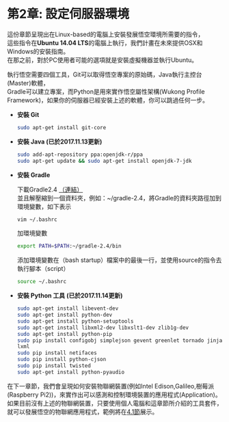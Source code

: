 # 第2章: 設定伺服器環境

這份章節呈現出在Linux-based的電腦上安裝發展悟空環境所需要的指令，  
這些指令在**Ubuntu 14.04 LTS**的電腦上執行，我們計畫在未來提供OSX和Windows的安裝指南。  
在那之前，對於PC使用者可能的選項就是安裝虛擬機器並執行Ubuntu。

執行悟空需要四個工具，Git可以取得悟空專案的原始碼，Java執行主控台\(Master\)軟體，  
Gradle可以建立專案，而Python是用來實作悟空屬性架構\(Wukong Profile Framework\)，如果你的伺服器已經安裝上述的軟體，你可以跳過任何一步。

* **安裝 Git**

  ```bash
  sudo apt-get install git-core
  ```

* **安裝 Java \(已於2017.11.13更新\)**

  ```bash
  sudo add-apt-repository ppa:openjdk-r/ppa
  sudo apt-get update && sudo apt-get install openjdk-7-jdk
  ```

* **安裝 Gradle**

  下載Gradle2.4 [（連結）](https://services.gradle.org/distributions/gradle-2.4-all.zip)  
  並且解壓縮到一個資料夾，例如：~/gradle-2.4，將Gradle的資料夾路徑加到環境變數，如下表示

  ```bash
  vim ~/.bashrc
  ```

  加環境變數

  ```bash
  export PATH=$PATH:~/gradle-2.4/bin
  ```

  添加環境變數在（bash startup）檔案中的最後一行，並使用source的指令去執行腳本（script）

  ```bash
  source ~/.bashrc
  ```

* **安裝 Python 工具 \(已於2017.11.14更新\)**

  ```bash
  sudo apt-get install libevent-dev  
  sudo apt-get install python-dev  
  sudo apt-get install python-setuptools  
  sudo apt-get install libxml2-dev libxslt1-dev zlib1g-dev  
  sudo apt-get install python-pip 
  sudo pip install configobj simplejson gevent greenlet tornado jinja2 pyserial \
  lxml  
  sudo pip install netifaces  
  sudo pip install python-cjson
  sudo pip install twisted  
  sudo apt-get install python-pyaudio
  ```

在下一章節，我們會呈現如何安裝物聯網裝置\(例如Intel Edison,Galileo,樹莓派\(Raspberry Pi2\)\)，來實作出可以感測和控制環境裝置的應用程式\(Application\)。如果目前沒有上述的物聯網裝置，只要使用個人電腦和這章節所介紹的工具套件，就可以發展悟空的物聯網應用程式，範例將在[4.1節](../04-Examples/Music.md)展示。

